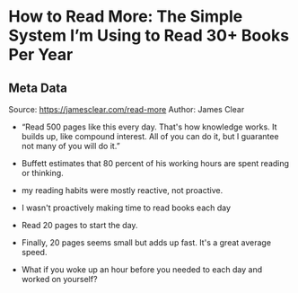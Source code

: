 # How to Read More: The Simple System I’m Using to Read 30+ Books Per Year

## Meta Data

Source:  https://jamesclear.com/read-more 
Author: James Clear

- “Read 500 pages like this every day. That's how knowledge works. It builds up, like compound interest. All of you can do it, but I guarantee not many of you will do it.”
- Buffett estimates that 80 percent of his working hours are spent reading or thinking.
- my reading habits were mostly reactive, not proactive.
- I wasn't proactively making time to read books each day
- Read 20 pages to start the day.
- Finally, 20 pages seems small but adds up fast. It's a great average speed.
  
- What if you woke up an hour before you needed to each day and worked on yourself?
